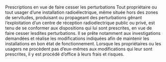 Prescriptions en vue de faire cesser les perturbations
Tout propriétaire ou tout usager d’une installation radioélectrique, même située hors des zones de servitudes, produisant ou propageant des perturbations gênant l’exploitation d’un centre de réception radioélectrique public ou privé, est tenu de se conformer aux dispositions qui lui sont prescrites, en vue de faire cesser lesdites perturbations. Il se prête notamment aux investigations demandées et réalise les modifications indiquées afin de maintenir les installations en bon état de fonctionnement.
Lorsque les propriétaires ou les usagers ne procèdent pas d’eux-mêmes aux modifications qui leur sont prescrites, il y est procédé d’office à leurs frais et risques.